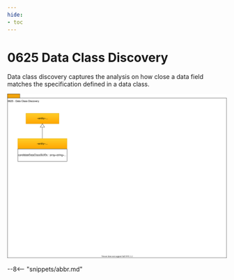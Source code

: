 ```yaml
---
hide:
- toc
---
```


<!-- SPDX-License-Identifier: CC-BY-4.0 -->
<!-- Copyright Contributors to the ODPi Egeria project. -->

# 0625 Data Class Discovery

Data class discovery captures the analysis on how close a data field matches the specification
defined in a data class.

![UML](0625-Data-Class-Discovery.svg)

--8<-- "snippets/abbr.md"